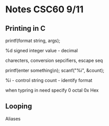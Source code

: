 # Notes CSC60 9/11

## Printing in C

printf(format string, args);

%d signed integer value - decimal 

charecters, conversion sepcifiers, escape seq

printf(enter something\n);
scanf("%i", &count);

%i - control string
count - identify format

when typring in need specify 
0 octal 
0x Hex

## Looping 

Aliases 



